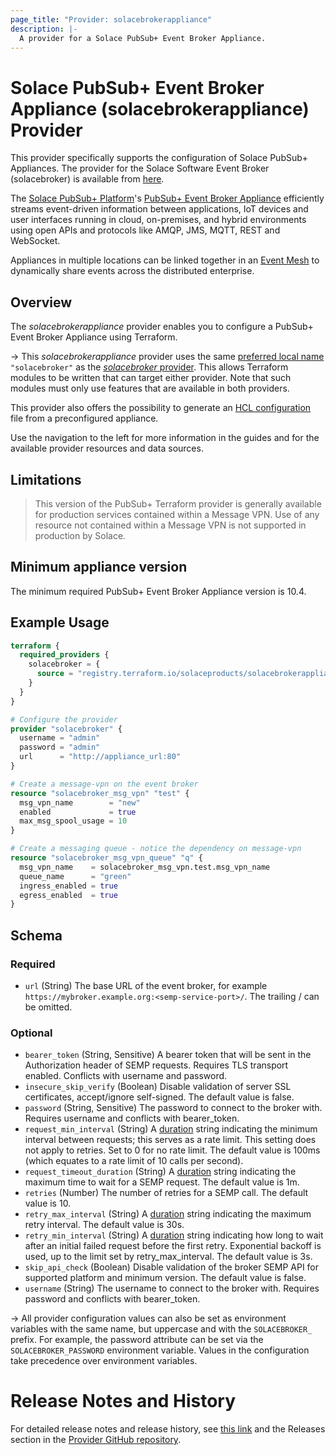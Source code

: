 ```yaml
---
page_title: "Provider: solacebrokerappliance"
description: |-
  A provider for a Solace PubSub+ Event Broker Appliance.  
---
```


# Solace PubSub+ Event Broker Appliance (solacebrokerappliance) Provider

This provider specifically supports the configuration of Solace PubSub+ Appliances. The provider for the Solace Software Event Broker (solacebroker) is available from [here](https://registry.terraform.io/providers/solaceproducts/solacebroker/latest).

The [Solace PubSub+ Platform](https://solace.com/products/platform/)'s [PubSub+ Event Broker Appliance](https://solace.com/products/event-broker/appliance/)
efficiently streams event-driven information between applications, IoT devices and user interfaces running in cloud, on-premises, and hybrid environments 
using open APIs and protocols like AMQP, JMS, MQTT, REST and WebSocket.

Appliances in multiple locations can be linked together in an [Event Mesh](https://solace.com/what-is-an-event-mesh/) 
to dynamically share events across the distributed enterprise.

## Overview

The _solacebrokerappliance_ provider enables you to configure a PubSub+ Event Broker Appliance using Terraform.

-> This _solacebrokerappliance_ provider uses the same [preferred local name](https://developer.hashicorp.com/terraform/language/providers/requirements#local-names) `"solacebroker"` as 
the [_solacebroker_ provider](https://registry.terraform.io/providers/solaceproducts/solacebrokerappliance/latest).
This allows Terraform modules to be written that can target either provider. Note that such modules must only use features that are available in both providers.

This provider also offers the possibility to generate an [HCL configuration](https://developer.hashicorp.com/terraform/language) file from a preconfigured appliance.

Use the navigation to the left for more information in the guides and for the available provider resources and data sources.

## Limitations

> This version of the PubSub+ Terraform provider is generally available for production services contained within a Message VPN.  Use of any resource not contained within a Message VPN is not supported in production by Solace.

## Minimum appliance version

The minimum required PubSub+ Event Broker Appliance version is 10.4.

## Example Usage

```terraform
terraform {
  required_providers {
    solacebroker = {
      source = "registry.terraform.io/solaceproducts/solacebrokerappliance"
    }
  }
}

# Configure the provider
provider "solacebroker" {
  username = "admin"
  password = "admin"
  url      = "http://appliance_url:80"
}

# Create a message-vpn on the event broker
resource "solacebroker_msg_vpn" "test" {
  msg_vpn_name        = "new"
  enabled             = true
  max_msg_spool_usage = 10
}

# Create a messaging queue - notice the dependency on message-vpn
resource "solacebroker_msg_vpn_queue" "q" {
  msg_vpn_name    = solacebroker_msg_vpn.test.msg_vpn_name
  queue_name      = "green"
  ingress_enabled = true
  egress_enabled  = true
}
```

<!-- schema generated by tfplugindocs -->
## Schema

### Required

- `url` (String) The base URL of the event broker, for example `https://mybroker.example.org:<semp-service-port>/`. The trailing / can be omitted.

### Optional

- `bearer_token` (String, Sensitive) A bearer token that will be sent in the Authorization header of SEMP requests. Requires TLS transport enabled. Conflicts with username and password.
- `insecure_skip_verify` (Boolean) Disable validation of server SSL certificates, accept/ignore self-signed. The default value is false.
- `password` (String, Sensitive) The password to connect to the broker with. Requires username and conflicts with bearer_token.
- `request_min_interval` (String) A [duration](https://pkg.go.dev/maze.io/x/duration#ParseDuration) string indicating the minimum interval between requests; this serves as a rate limit. This setting does not apply to retries. Set to 0 for no rate limit. The default value is 100ms (which equates to a rate limit of 10 calls per second).
- `request_timeout_duration` (String) A [duration](https://pkg.go.dev/maze.io/x/duration#ParseDuration) string indicating the maximum time to wait for a SEMP request.  The default value is 1m.
- `retries` (Number) The number of retries for a SEMP call. The default value is 10.
- `retry_max_interval` (String) A [duration](https://pkg.go.dev/maze.io/x/duration#ParseDuration) string indicating the maximum retry interval. The default value is 30s.
- `retry_min_interval` (String) A [duration](https://pkg.go.dev/maze.io/x/duration#ParseDuration) string indicating how long to wait after an initial failed request before the first retry.  Exponential backoff is used, up to the limit set by retry_max_interval. The default value is 3s.
- `skip_api_check` (Boolean) Disable validation of the broker SEMP API for supported platform and minimum version. The default value is false.
- `username` (String) The username to connect to the broker with.  Requires password and conflicts with bearer_token.

-> All provider configuration values can also be set as environment variables with the same name, but uppercase and with the `SOLACEBROKER_` prefix.
For example, the password attribute can be set via the `SOLACEBROKER_PASSWORD` environment variable.  Values in the configuration take precedence over environment variables.

# Release Notes and History

For detailed release notes and release history, see [this link](https://products.solace.com/download/DSEMP_TERRAFORM_HW_BROKER_PROVIDER_RN) and the Releases section in the [Provider GitHub repository](https://github.com/SolaceProducts/terraform-provider-solacebrokerappliance/releases).
